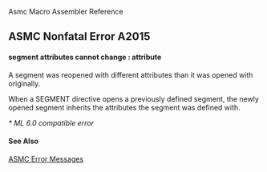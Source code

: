 Asmc Macro Assembler Reference

## ASMC Nonfatal Error A2015

#### segment attributes cannot change : attribute

A segment was reopened with different attributes than it was opened with originally.

When a SEGMENT directive opens a previously defined segment, the newly opened segment inherits the attributes the segment was defined with.

_* ML 6.0 compatible error_

#### See Also

[ASMC Error Messages](readme.md)